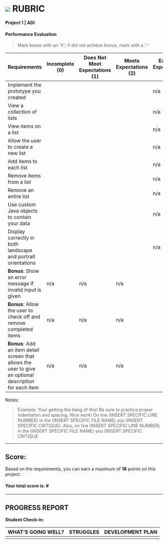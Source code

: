 # ![](https://ga-dash.s3.amazonaws.com/production/assets/logo-9f88ae6c9c3871690e33280fcf557f33.png) RUBRIC
**Project 1 | ADI** 	 						


#### Performance Evaluation
> Mark boxes with an 'X'; if did not achieve bonus, mark with a '-'

| Requirements | Incomplete (0) | Does Not Meet Expectations (1) | Meets Expectations (2) | Exceeds Expectations (3) |
|---|---|---|---|---|
| Implement the prototype you created | | | | n/a |
| View a collection of lists | | | | n/a |
| View items on a list | | | | n/a |
| Allow the user to create a new list | | |  | n/a |
| Add items to each list | | |  | n/a |
| Remove items from a list | | | | n/a |
| Remove an entire list | | | | n/a |
| Use custom Java objects to contain your data | | | | n/a |
| Display correctly in both landscape and portrait orientations  | | |  | n/a |
| **Bonus**: Show an error message if invalid input is given | n/a | n/a | n/a |   |
| **Bonus**: Allow the user to check off and remove completed items | n/a | n/a | n/a |   |
| **Bonus**: Add an item detail screen that allows the user to give an optional description for each item | n/a | n/a | n/a |   |


Notes:

> Example: Your getting the hang of this!  Be sure to practice proper indentation and spacing.  Nice work! On line (INSERT SPECIFIC LINE NUMBER) in the (INSERT SPECIFIC FILE NAME) you (INSERT SPECIFIC CRITIQUE). Also, on line (INSERT SPECIFIC LINE NUMBER) in the (INSERT SPECIFIC FILE NAME) you (INSERT SPECIFIC CRITIQUE

---

## Score:
Based on the requirements, you can earn a maximum of  **18**  points on this project.

#### Your total score is: **#**


---

## PROGRESS REPORT
**Student Check-in:**

|WHAT’S GOING WELL?|STRUGGLES|DEVELOPMENT PLAN|
|---|---|---|
| | | |
